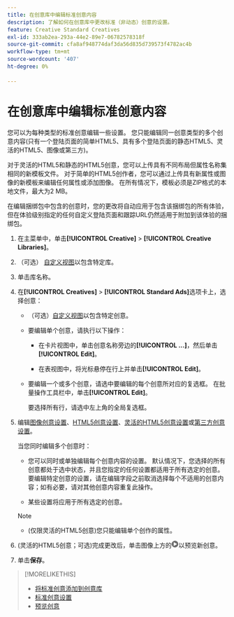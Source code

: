 ```yaml
---
title: 在创意库中编辑标准创意内容
description: 了解如何在创意库中更改标准（非动态）创意的设置。
feature: Creative Standard Creatives
exl-id: 333ab2ea-293a-44e2-89e7-06782578318f
source-git-commit: cfa8af948774daf3da56d835d739573f4782ac4b
workflow-type: tm+mt
source-wordcount: '407'
ht-degree: 0%

---
```


# 在创意库中编辑标准创意内容

您可以为每种类型的标准创意编辑一些设置。 您只能编辑同一创意类型的多个创意内容<!-- or creative variations -->(只有一个登陆页面的简单HTML5、具有多个登陆页面的静态HTML5、灵活的HTML5、图像或第三方<!-- , or dynamic -->)。

对于灵活的HTML5和静态的HTML5创意，您可以上传具有不同布局但属性名称集相同的新模板文件。 对于简单的HTML5创作者，您可以通过上传具有新属性或图像的新模板来编辑任何属性或添加图像。 在所有情况下，模板必须是ZIP格式的本地文件，最大为2 MB。

在编辑捆绑包中包含的创意<!-- or creative variation -->时，您的更改将自动应用于包含该捆绑包的所有体验，但在体验级别指定的任何自定义登陆页面和跟踪URL仍然适用于附加到该体验的捆绑包。

1. 在主菜单中，单击&#x200B;**[!UICONTROL Creative]** > **[!UICONTROL Creative Libraries]**。

1. （可选） [自定义视图](/help/creative/introduction/customize-data-views.md)以包含特定库。

1. 单击库名称。

1. 在&#x200B;**[!UICONTROL Creatives]** > **[!UICONTROL Standard Ads]**&#x200B;选项卡上，选择创意：

   * （可选）[自定义视图](/help/creative/introduction/customize-data-views.md)以包含特定创意。

   * 要编辑单个创意，请执行以下操作：

      * 在卡片视图中，单击创意名称旁边的&#x200B;**[!UICONTROL ...]**，然后单击&#x200B;**[!UICONTROL Edit]**。

      * 在表视图中，将光标悬停在行上并单击&#x200B;**[!UICONTROL Edit]**。

   * 要编辑一个或多个创意，请选中要编辑的每个创意所对应的复选框。 在批量操作工具栏中，单击&#x200B;**[!UICONTROL Edit]**。

     要选择所有行，请选中左上角的全局复选框。

1. 编辑[图像创意设置](/help/creative/creative-libraries/creative-settings-standard.md#creative-settings-image)、[HTML5创意设置](/help/creative/creative-libraries/creative-settings-standard.md#creative-settings-html5)、[灵活的HTML5创意设置](/help/creative/creative-libraries/creative-settings-standard.md#creative-settings-flexible-html5)或[第三方创意设置](/help/creative/creative-libraries/creative-settings-standard.md#creative-settings-third-party)。<!-- , or [dynamic creative settings](/help/creative/creative-libraries/creative-settings-dynamic.md) -->

   当您同时编辑多个创意时：

   * 您可以同时或单独编辑每个创意内容的设置。 默认情况下，您选择的所有创意都处于选中状态，并且您指定的任何设置都适用于所有选定的创意。 要编辑特定创意的设置，请在编辑字段之前取消选择每个不适用的创意内容；如有必要，请对其他创意内容重复此操作。

   * 某些设置将应用于所有选定的创意。

   >[!NOTE]
   >
   >* (仅限灵活的HTML5创意)您只能编辑单个创作的属性。

1. (灵活的HTML5创意；可选)完成更改后，单击图像上方的![预览](/help/creative/assets/preview.png "预览")以预览新创意。

1. 单击&#x200B;**保存**。

<!-- Not there as of 1/16/25. If we do add it, add back in:
1. (Flexible HTML5 or third-party creatives; optional) Regenerate the thumbnail within the table view or cards view if the change isn't visible immediately.
-->

>[!MORELIKETHIS]
>
>* [将标准创意添加到创意库](creative-add-standard.md)
>* [标准创意设置](/help/creative/creative-libraries/creative-settings-standard.md)
>* [预览创意](/help/creative/creative-libraries/creative-preview.md)
